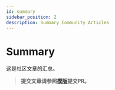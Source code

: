 ```yaml
---
id: summary
sidebar_position: 2
description: Summary Community Articles
---
```


# Summary

这是社区文章的汇总。





> **提交文章请参照[模版](./template.md)提交PR。**
